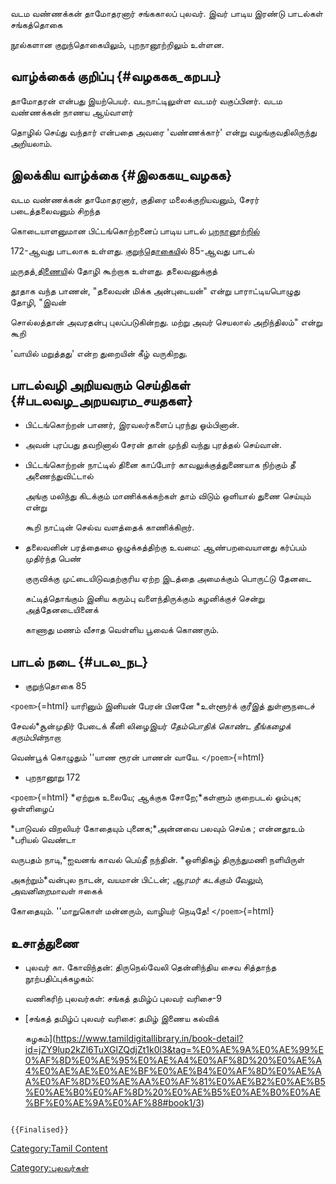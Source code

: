 வடம வண்ணக்கன் தாமோதரனார் சங்ககாலப் புலவர். இவர் பாடிய இரண்டு பாடல்கள் சங்கத்தொகை
நூல்களான குறுந்தொகையிலும், புறநானூற்றிலும் உள்ளன.

## வாழ்க்கைக் குறிப்பு {#வழககக_கறபப}

தாமோதரன் என்பது இயற்பெயர். வடநாட்டிலுள்ள வடமர் வகுப்பினர். வடம வண்ணக்கன் நாணய ஆய்வாளர்
தொழில் செய்து வந்தார் என்பதை அவரை \'வண்ணக்கார்\' என்று வழங்குவதிலிருந்து அறியலாம்.

## இலக்கிய வாழ்க்கை {#இலககய_வழகக}

வடம வண்ணக்கன் தாமோதரனார், குதிரை மலைக்குறியவனும், சேரர் படைத்தலைவனும் சிறந்த
கொடையாளனுமான பிட்டங்கொற்றனைப் பாடிய பாடல் [புறநானூற்றில்](புறநானூறு "wikilink")
172-ஆவது பாடலாக உள்ளது. [குறுந்தொகைய](குறுந்தொகை "wikilink")ில் 85-ஆவது பாடல்
[மருதத் திணைய](மருதத்_திணை "wikilink")ில் தோழி கூற்றாக உள்ளது. தலைவனுக்குத்
தூதாக வந்த பாணன், \"தலைவன் மிக்க அன்புடையன்\" என்று பாராட்டியபொழுது தோழி, \"இவன்
சொல்லத்தான் அவரதன்பு புலப்படுகின்றது. மற்று அவர் செயலால் அறிந்திலம்\" என்று கூறி
\'வாயில் மறுத்தது\' என்ற துறையின் கீழ் வருகிறது.

## பாடல்வழி அறியவரும் செய்திகள் {#படலவழ_அறயவரம_சயதகள}

-   பிட்டங்கொற்றன் பாணர், இரவலர்களைப் புரந்து ஓம்பினான்.
-   அவன் புரப்பது தவறினால் சேரன் தான் முந்தி வந்து புரத்தல் செய்வான்.
-   பிட்டங்கொற்றன் நாட்டில் தினை காப்போர் காவலுக்குத்துணையாக நிற்கும் தீ அணைந்துவிட்டால்
    அங்கு மலிந்து கிடக்கும் மாணிக்கக்கற்கள் தாம் விடும் ஒளியால் துணை செய்யும் என்று
    கூறி நாட்டின் செல்வ வளத்தைக் காணிக்கிறார்.
-   தலைவனின் பரத்தைமை ஒழுக்கத்திற்கு உவமை: ஆண்பறவையானது கர்ப்பம் முதிர்ந்த பெண்
    குருவிக்கு முட்டையிடுவதற்குரிய ஏற்ற இடத்தை அமைக்கும் பொருட்டு தேனடை
    கட்டித்தொங்கும் இனிய கரும்பு வளைந்திருக்கும் கழனிக்குச் சென்று அத்தேனடையினைக்
    காணாது மணம் வீசாத வெள்ளிய பூவைக் கொணரும்.

## பாடல் நடை {#படல_நட}

-   குறுந்தொகை 85

`<poem>`{=html} யாரினும் இனியன் பேரன் பினனே *உள்ளூர்க் குரீஇத் துள்ளுநடைச்
சேவல்*சூன்முதிர் பேடைக் கீனி லிழைஇயர் *தேம்பொதிக் கொண்ட தீங்கழைக் கரும்பின்*நாறா
வெண்பூக் கொழுதும் \'\'யாண ரூரன் பாணன் வாயே. `</poem>`{=html}

-   புறநானூறு 172

`<poem>`{=html} *ஏற்றுக உலையே; ஆக்குக சோறே;*கள்ளும் குறைபடல் ஓம்புக; ஒள்ளிழைப்
*பாடுவல் விறலியர் கோதையும் புனைக;*அன்னவை பலவும் செய்க ; என்னதூஉம் *பரியல் வெண்டா
வருபதம் நாடி,*ஐவனங் காவல் பெய்தீ நந்தின். *ஒளிதிகழ் திருந்துமணி நளியிருள்
அகற்றும்*வன்புல நாடன், வயமான் பிட்டன்; *ஆரமர் கடக்கும் வேலும், அவனிறை*மாவள் ஈகைக்
கோதையும். \'\'மாறுகொள் மன்னரும், வாழியர் நெடிதே! `</poem>`{=html}

## உசாத்துணை

-   புலவர் கா. கோவிந்தன்: திருநெல்வேலி தென்னிந்திய சைவ சித்தாந்த நூற்பதிப்புக்கழகம்:
    வணிகரிற் புலவர்கள்: சங்கத் தமிழ்ப் புலவர் வரிசை-9
-   [சங்கத் தமிழ்ப் புலவர் வரிசை: தமிழ் இணைய கல்விக்
    கழகம்](https://www.tamildigitallibrary.in/book-detail?id=jZY9lup2kZl6TuXGlZQdjZt1k0l3&tag=%E0%AE%9A%E0%AE%99%E0%AF%8D%E0%AE%95%E0%AE%A4%E0%AF%8D%20%E0%AE%A4%E0%AE%AE%E0%AE%BF%E0%AE%B4%E0%AF%8D%E0%AE%AA%E0%AF%8D%E0%AE%AA%E0%AF%81%E0%AE%B2%E0%AE%B5%E0%AE%B0%E0%AF%8D%20%E0%AE%B5%E0%AE%B0%E0%AE%BF%E0%AE%9A%E0%AF%88#book1/3)

```{=mediawiki}
{{Finalised}}
```
[Category:Tamil Content](Category:Tamil_Content "wikilink")
[Category:புலவர்கள்](Category:புலவர்கள் "wikilink")
